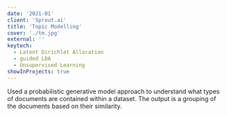 ```yaml
---
date: '2021-01'
client: 'Sprout.ai'
title: 'Topic Modelling'
cover: './tm.jpg'
external: ''
keytech:
  - Latent Dirichlet Allocation
  - guided LDA
  - Unsupervised Learning
showInProjects: true
---
```


Used a probabilistic generative model approach to understand what types of documents are contained within a dataset. The output is a grouping of the documents based on their similarity.
